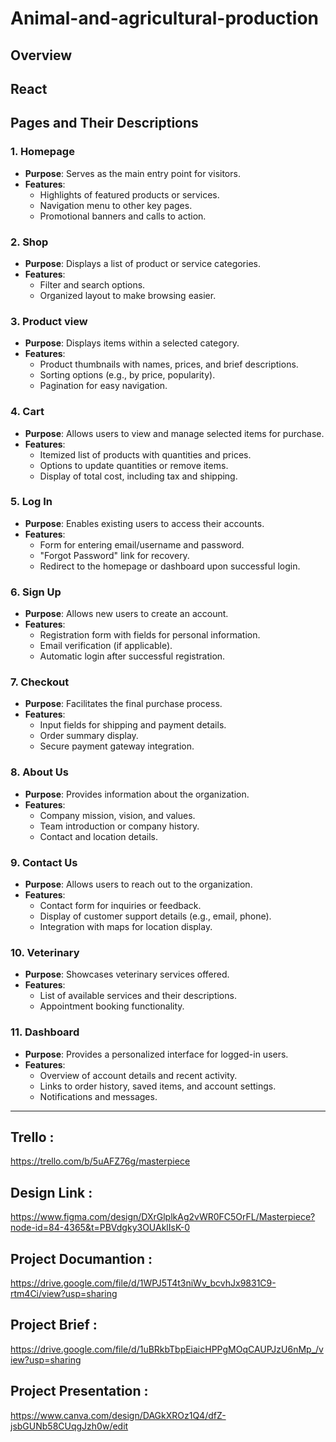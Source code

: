 # Animal-and-agricultural-production

## Overview

## React

## Pages and Their Descriptions

### 1. **Homepage**

- **Purpose**: Serves as the main entry point for visitors.
- **Features**:
  - Highlights of featured products or services.
  - Navigation menu to other key pages.
  - Promotional banners and calls to action.

### 2. **Shop**

- **Purpose**: Displays a list of product or service categories.
- **Features**:
  - Filter and search options.
  - Organized layout to make browsing easier.

### 3. **Product view**

- **Purpose**: Displays items within a selected category.
- **Features**:
  - Product thumbnails with names, prices, and brief descriptions.
  - Sorting options (e.g., by price, popularity).
  - Pagination for easy navigation.

### 4. **Cart**

- **Purpose**: Allows users to view and manage selected items for purchase.
- **Features**:
  - Itemized list of products with quantities and prices.
  - Options to update quantities or remove items.
  - Display of total cost, including tax and shipping.

### 5. **Log In**

- **Purpose**: Enables existing users to access their accounts.
- **Features**:
  - Form for entering email/username and password.
  - "Forgot Password" link for recovery.
  - Redirect to the homepage or dashboard upon successful login.

### 6. **Sign Up**

- **Purpose**: Allows new users to create an account.
- **Features**:
  - Registration form with fields for personal information.
  - Email verification (if applicable).
  - Automatic login after successful registration.

### 7. **Checkout**

- **Purpose**: Facilitates the final purchase process.
- **Features**:
  - Input fields for shipping and payment details.
  - Order summary display.
  - Secure payment gateway integration.

### 8. **About Us**

- **Purpose**: Provides information about the organization.
- **Features**:
  - Company mission, vision, and values.
  - Team introduction or company history.
  - Contact and location details.

### 9. **Contact Us**

- **Purpose**: Allows users to reach out to the organization.
- **Features**:
  - Contact form for inquiries or feedback.
  - Display of customer support details (e.g., email, phone).
  - Integration with maps for location display.

### 10. **Veterinary**

- **Purpose**: Showcases veterinary services offered.
- **Features**:
  - List of available services and their descriptions.
  - Appointment booking functionality.

### 11. **Dashboard**

- **Purpose**: Provides a personalized interface for logged-in users.
- **Features**:
  - Overview of account details and recent activity.
  - Links to order history, saved items, and account settings.
  - Notifications and messages.

---

## Trello :

https://trello.com/b/5uAFZ76g/masterpiece

## Design Link :

https://www.figma.com/design/DXrGlplkAg2vWR0FC5OrFL/Masterpiece?node-id=84-4365&t=PBVdgky3OUAklIsK-0

## Project Documantion :

https://drive.google.com/file/d/1WPJ5T4t3niWv_bcvhJx9831C9-rtm4Ci/view?usp=sharing

## Project Brief :

https://drive.google.com/file/d/1uBRkbTbpEiaicHPPgMOqCAUPJzU6nMp_/view?usp=sharing

## Project Presentation :

https://www.canva.com/design/DAGkXROz1Q4/dfZ-jsbGUNb58CUqgJzh0w/edit
